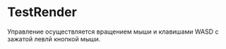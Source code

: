 # TestRender

Управление осуществляется вращением мыши и клавишами WASD с зажатой левлй кнопкой мыши.
